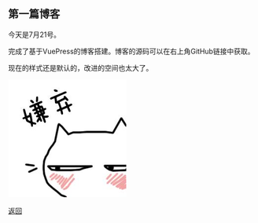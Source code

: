## 第一篇博客

今天是7月21号。

完成了基于VuePress的博客搭建。博客的源码可以在右上角GitHub链接中获取。

现在的样式还是默认的，改进的空间也太大了。

![](./embarrassed.jpg)

[返回](/blogs/)